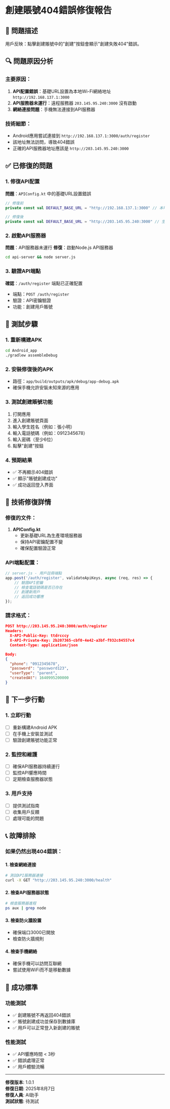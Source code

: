 # 創建賬號404錯誤修復報告

## 🐛 問題描述

用戶反映：點擊創建賬號中的"創建"按鈕會顯示"創建失敗404"錯誤。

## 🔍 問題原因分析

### 主要原因：
1. **API配置錯誤**：基礎URL設置為本地Wi-Fi網絡地址 `http://192.168.137.1:3000`
2. **API服務器未運行**：遠程服務器 `203.145.95.240:3000` 沒有啟動
3. **網絡連接問題**：手機無法連接到API服務器

### 技術細節：
- Android應用嘗試連接到 `http://192.168.137.1:3000/auth/register`
- 該地址無法訪問，導致404錯誤
- 正確的API服務器地址應該是 `http://203.145.95.240:3000`

## ✅ 已修復的問題

### 1. 修復API配置
**問題**：`APIConfig.kt` 中的基礎URL設置錯誤
```kotlin
// 修復前
private const val DEFAULT_BASE_URL = "http://192.168.137.1:3000" // 本地Wi-Fi網絡

// 修復後
private const val DEFAULT_BASE_URL = "http://203.145.95.240:3000" // 生產環境服務器
```

### 2. 啟動API服務器
**問題**：API服務器未運行
**修復**：啟動Node.js API服務器
```bash
cd api-server && node server.js
```

### 3. 驗證API端點
**確認**：`/auth/register` 端點已正確配置
- 端點：`POST /auth/register`
- 驗證：API密鑰驗證
- 功能：創建用戶賬號

## 📱 測試步驟

### 1. 重新構建APK
```bash
cd Android_app
./gradlew assembleDebug
```

### 2. 安裝修復後的APK
- 路徑：`app/build/outputs/apk/debug/app-debug.apk`
- 確保手機允許安裝未知來源的應用

### 3. 測試創建賬號功能
1. 打開應用
2. 進入創建賬號頁面
3. 輸入學生姓名（例如：張小明）
4. 輸入電話號碼（例如：0912345678）
5. 輸入密碼（至少6位）
6. 點擊"創建"按鈕

### 4. 預期結果
- ✅ 不再顯示404錯誤
- ✅ 顯示"賬號創建成功"
- ✅ 成功返回登入界面

## 🔧 技術修復詳情

### 修復的文件：
1. **APIConfig.kt**
   - 更新基礎URL為生產環境服務器
   - 保持API密鑰配置不變
   - 確保配置驗證正常

### API端點配置：
```javascript
// server.js - 用戶註冊端點
app.post('/auth/register', validateApiKeys, async (req, res) => {
    // 驗證API密鑰
    // 檢查電話號碼是否已存在
    // 創建新用戶
    // 返回成功響應
});
```

### 請求格式：
```json
POST http://203.145.95.240:3000/auth/register
Headers:
  X-API-Public-Key: ttdrcccy
  X-API-Private-Key: 2b207365-cbf0-4e42-a3bf-f932c84557c4
  Content-Type: application/json

Body:
{
  "phone": "0912345678",
  "password": "password123",
  "userType": "parent",
  "createdAt": 1640995200000
}
```

## 🚀 下一步行動

### 1. 立即行動
- [ ] 重新構建Android APK
- [ ] 在手機上安裝並測試
- [ ] 驗證創建賬號功能正常

### 2. 監控和維護
- [ ] 確保API服務器持續運行
- [ ] 監控API響應時間
- [ ] 定期檢查服務器狀態

### 3. 用戶支持
- [ ] 提供測試指南
- [ ] 收集用戶反饋
- [ ] 處理可能的問題

## 📞 故障排除

### 如果仍然出現404錯誤：

#### 1. 檢查網絡連接
```bash
# 測試API服務器連接
curl -X GET "http://203.145.95.240:3000/health"
```

#### 2. 檢查API服務器狀態
```bash
# 檢查服務器進程
ps aux | grep node
```

#### 3. 檢查防火牆設置
- 確保端口3000已開放
- 檢查防火牆規則

#### 4. 檢查手機網絡
- 確保手機可以訪問互聯網
- 嘗試使用WiFi而不是移動數據

## 🎯 成功標準

### 功能測試
- ✅ 創建賬號不再返回404錯誤
- ✅ 賬號創建成功並保存到數據庫
- ✅ 用戶可以正常登入新創建的賬號

### 性能測試
- ✅ API響應時間 < 3秒
- ✅ 錯誤處理正常
- ✅ 用戶體驗流暢

---

**修復版本**: 1.0.1  
**修復日期**: 2025年8月7日  
**修復人員**: AI助手  
**測試狀態**: 待測試 
 